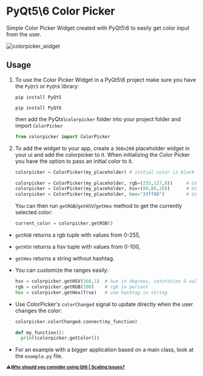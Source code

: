 # PyQt5\\6 Color Picker

Simple Color Picker Widget created with PyQt5\\6 to easily get color input from the user.

![colorpicker_widget](https://user-images.githubusercontent.com/71983360/95210784-233feb80-07ec-11eb-94fb-3fb1efc48ae3.png)


## Usage

1. To use the Color Picker Widget in a PyQt5\\6 project make sure you have the `PyQt5` or `PyQt6` library:

   ```
   pip install PyQt5
   ```
   ```
   pip install PyQt6
   ```

   then add the PyQtx\\`colorpicker` folder into your project folder and import `ColorPicker`

   ```python
   from colorpicker import ColorPicker
   ```

2. To add the widget to your app, create a `360x200` placeholder widget in your ui and add the colorpicker to it.
   When initializing the Color Picker you have the option to pass an initial color to it.

   ```python
   colorpicker = ColorPicker(my_placeholder) # initial color is black

   colorpicker = ColorPicker(my_placeholder, rgb=(255,127,0))     # Use RGB
   colorpicker = ColorPicker(my_placeholder, hsv=(90,80,20))      # Use HSV
   colorpicker = ColorPicker(my_placeholder, hex="33ff88")        # Use Hex
   ```

   You can then run `getRGB`/`getHSV`/`getHex` method to get the currently selected color:

   ```python
   current_color = colorpicker.getRGB()
   ```


* `getRGB` returns a rgb tuple with values from 0-255,
* `getHSV` returns a hsv tuple with values from 0-100,
* `getHex` returns a string without hashtag.

* You can customize the ranges easily:

   ```python
   hsv = colorpicker.getHSV(360,1)  # hue in degrees, saturation & value from 0 to 1
   rgb = colorpicker.getRGB(100)    # rgb in percent
   hex = colorpicker.getHex(True)   # use hashtag in string
   ```

* Use ColorPicker's `colorChanged` signal to update directly when the user changes the color:

  ```python
  colorpicker.colorChanged.connect(my_function)

  def my_function():
    print(colorpicker.getColor())
  ```

* For an example with a bigger application based on a main class, look at the `example.py` file.

<sup>**⚠️[Why should you consider using Qt6 | Scaling Issues?](https://imgur.com/a/8mGuCiJ)**</sup>

